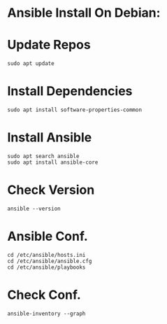# Ansible Install On Debian:

# Update Repos
```
sudo apt update
```
# Install Dependencies
```
sudo apt install software-properties-common
```
# Install Ansible
```
sudo apt search ansible
sudo apt install ansible-core
```
# Check Version
```
ansible --version
```
# Ansible Conf.
```
cd /etc/ansible/hosts.ini
cd /etc/ansible/ansible.cfg
cd /etc/ansible/playbooks
```
# Check Conf.
```
ansible-inventory --graph
```
